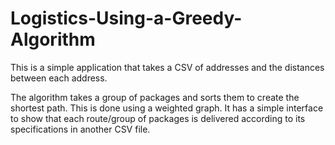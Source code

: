 # Logistics-Using-a-Greedy-Algorithm

This is a simple application that takes a CSV of addresses and the distances between each address.

The algorithm takes a group of packages and sorts them to create the shortest path. This is done using a weighted graph.
It has a simple interface to show that each route/group of packages is delivered according to its specifications in another CSV file.
